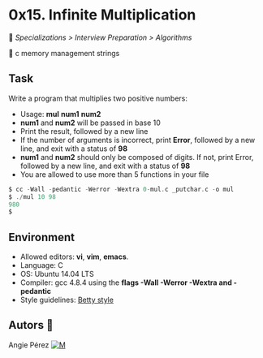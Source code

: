 # 0x15. Infinite Multiplication

📂 _Specializations > Interview Preparation > Algorithms_

📌 c memory management strings

## Task

Write a program that multiplies two positive numbers:

- Usage: **mul** **num1** **num2**
- **num1** and **num2** will be passed in base 10
- Print the result, followed by a new line
- If the number of arguments is incorrect, print **Error**, followed by a new line, and exit with a status of **98**
- **num1** and **num2** should only be composed of digits. If not, print Error, followed by a new line, and exit with a status of **98**
- You are allowed to use more than 5 functions in your file

```c
$ cc -Wall -pedantic -Werror -Wextra 0-mul.c _putchar.c -o mul
$ ./mul 10 98
980
$
```

## Environment

- Allowed editors: **vi**, **vim**, **emacs**.
- Language: C
- OS: Ubuntu 14.04 LTS
- Compiler: gcc 4.8.4 using the **flags -Wall -Werror -Wextra and -pedantic**
- Style guidelines: [Betty style](https://github.com/holbertonschool/Betty/wiki)

## Autors 🎀

Angie Pérez [![M](https://upload.wikimedia.org/wikipedia/fr/thumb/c/c8/Twitter_Bird.svg/30px-Twitter_Bird.svg.png)](https://twitter.com/xiommyperez)
